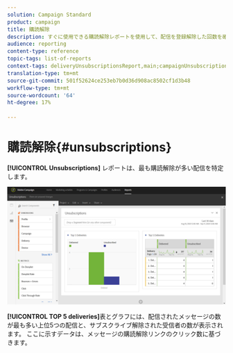 ```yaml
---
solution: Campaign Standard
product: campaign
title: 購読解除
description: すぐに使用できる購読解除レポートを使用して、配信を登録解除した回数を確認できます。
audience: reporting
content-type: reference
topic-tags: list-of-reports
context-tags: deliveryUnsubscriptionsReport,main;campaignUnsubscriptionsReport,main;programUnsubscriptionsReport,main
translation-type: tm+mt
source-git-commit: 501f52624ce253eb7b0d36d908ac8502cf1d3b48
workflow-type: tm+mt
source-wordcount: '64'
ht-degree: 17%

---
```



# 購読解除{#unsubscriptions}

**[!UICONTROL Unsubscriptions]** レポートは、最も購読解除が多い配信を特定します。

![](assets/delivery_reports_unsub.png)

**[!UICONTROL TOP 5 deliveries]**&#x200B;表とグラフには、配信されたメッセージの数が最も多い上位5つの配信と、サブスクライブ解除された受信者の数が表示されます。 ここに示すデータは、メッセージの購読解除リンクのクリック数に基づきます。
